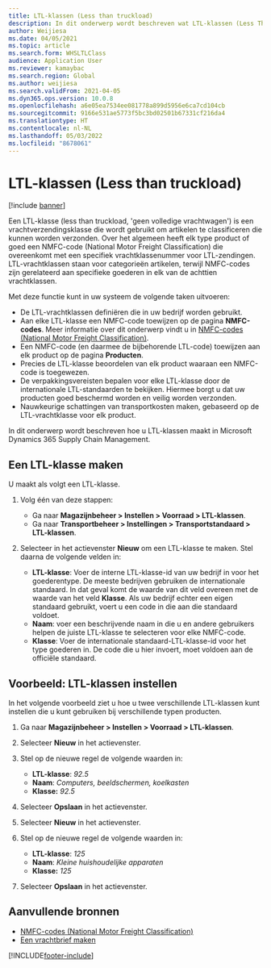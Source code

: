 ```yaml
---
title: LTL-klassen (Less than truckload)
description: In dit onderwerp wordt beschreven wat LTL-klassen (Less Than Truckload, 'geen volledige vrachtwagen') zijn en wordt beschreven hoe u deze in instelt in Microsoft Dynamics 365 Supply Chain Management.
author: Weijiesa
ms.date: 04/05/2021
ms.topic: article
ms.search.form: WHSLTLClass
audience: Application User
ms.reviewer: kamaybac
ms.search.region: Global
ms.author: weijiesa
ms.search.validFrom: 2021-04-05
ms.dyn365.ops.version: 10.0.8
ms.openlocfilehash: a6e05ea7534ee081778a899d5956e6ca7cd104cb
ms.sourcegitcommit: 9166e531ae5773f5bc3bd02501b67331cf216da4
ms.translationtype: HT
ms.contentlocale: nl-NL
ms.lasthandoff: 05/03/2022
ms.locfileid: "8678061"
---
```

# <a name="less-than-truckload-ltl-classes"></a>LTL-klassen (Less than truckload)

[!include [banner](../includes/banner.md)]

Een LTL-klasse (less than truckload, 'geen volledige vrachtwagen') is een vrachtverzendingsklasse die wordt gebruikt om artikelen te classificeren die kunnen worden verzonden. Over het algemeen heeft elk type product of goed een NMFC-code (National Motor Freight Classification) die overeenkomt met een specifiek vrachtklassenummer voor LTL-zendingen. LTL-vrachtklassen staan voor categorieën artikelen, terwijl NMFC-codes zijn gerelateerd aan specifieke goederen in elk van de achttien vrachtklassen.

Met deze functie kunt in uw systeem de volgende taken uitvoeren:

- De LTL-vrachtklassen definiëren die in uw bedrijf worden gebruikt.
- Aan elke LTL-klasse een NMFC-code toewijzen op de pagina **NMFC-codes**. Meer informatie over dit onderwerp vindt u in [NMFC-codes (National Motor Freight Classification)](nmfc-codes.md).
- Een NMFC-code (en daarmee de bijbehorende LTL-code) toewijzen aan elk product op de pagina **Producten**.
- Precies de LTL-klasse beoordelen van elk product waaraan een NMFC-code is toegewezen.
- De verpakkingsvereisten bepalen voor elke LTL-klasse door de internationale LTL-standaarden te bekijken. Hiermee borgt u dat uw producten goed beschermd worden en veilig worden verzonden.
- Nauwkeurige schattingen van transportkosten maken, gebaseerd op de LTL-vrachtklasse voor elk product.

In dit onderwerp wordt beschreven hoe u LTL-klassen maakt in Microsoft Dynamics 365 Supply Chain Management.

## <a name="create-an-ltl-class"></a>Een LTL-klasse maken

U maakt als volgt een LTL-klasse.

1. Volg één van deze stappen:

    - Ga naar **Magazijnbeheer \> Instellen \> Voorraad \> LTL-klassen**.
    - Ga naar **Transportbeheer \> Instellingen \> Transportstandaard \> LTL-klassen**.

2. Selecteer in het actievenster **Nieuw** om een LTL-klasse te maken. Stel daarna de volgende velden in:

    - **LTL-klasse**: Voer de interne LTL-klasse-id van uw bedrijf in voor het goederentype. De meeste bedrijven gebruiken de internationale standaard. In dat geval komt de waarde van dit veld overeen met de waarde van het veld **Klasse**. Als uw bedrijf echter een eigen standaard gebruikt, voert u een code in die aan die standaard voldoet.
    - **Naam**: voer een beschrijvende naam in die u en andere gebruikers helpen de juiste LTL-klasse te selecteren voor elke NMFC-code.
    - **Klasse**: Voer de internationale standaard-LTL-klasse-id voor het type goederen in. De code die u hier invoert, moet voldoen aan de officiële standaard.

## <a name="example-set-up-ltl-classes"></a>Voorbeeld: LTL-klassen instellen

In het volgende voorbeeld ziet u hoe u twee verschillende LTL-klassen kunt instellen die u kunt gebruiken bij verschillende typen producten.

1. Ga naar **Magazijnbeheer \> Instellen \> Voorraad \> LTL-klassen**.
1. Selecteer **Nieuw** in het actievenster.
1. Stel op de nieuwe regel de volgende waarden in:

    - **LTL-klasse**: *92.5*
    - **Naam**: *Computers, beeldschermen, koelkasten*
    - **Klasse:** *92.5*

1. Selecteer **Opslaan** in het actievenster.
1. Selecteer **Nieuw** in het actievenster.
1. Stel op de nieuwe regel de volgende waarden in:

    - **LTL-klasse**: *125*
    - **Naam**: *Kleine huishoudelijke apparaten*
    - **Klasse:** *125*

1. Selecteer **Opslaan** in het actievenster.

## <a name="additional-resources"></a>Aanvullende bronnen

- [NMFC-codes (National Motor Freight Classification)](nmfc-codes.md)
- [Een vrachtbrief maken](create-bill-of-lading.md)

[!INCLUDE[footer-include](../../includes/footer-banner.md)]
